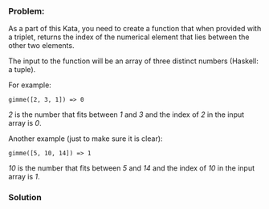 ### Problem:
<p>As a part of this Kata, you need to create a function that when provided with a triplet, returns the index of the numerical element that lies between the other two elements.</p>
<p>The input to the function will be an array of three distinct numbers (Haskell: a tuple).</p>
<p>For example:</p>
<pre><code>gimme([2, 3, 1]) =&gt; 0</code></pre><p><em>2</em> is the number that fits between <em>1</em> and <em>3</em> and the index of <em>2</em> in the input array is <em>0</em>.</p>
<p>Another example (just to make sure it is clear):</p>
<pre><code>gimme([5, 10, 14]) =&gt; 1</code></pre><p><em>10</em> is the number that fits between <em>5</em> and <em>14</em> and the index of <em>10</em> in the input array is <em>1</em>.</p>

### Solution